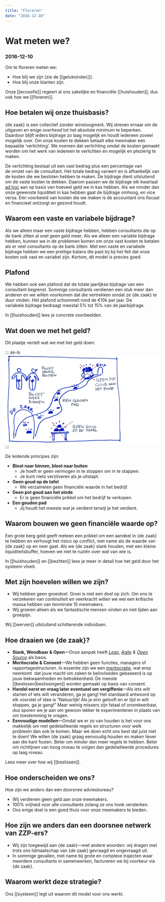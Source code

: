 ```yaml
---
title: "Floreren"
date: "2016-12-10"
---
```


# Wat meten we?
### 2016-12-10

Om te floreren meten we:

- Hoe blij we zijn (zie de [[geluksindex]]).
- Hoe blij onze klanten zijn.

Onze [[ecosofie]] regeert al ons zakelijke en financiële [[huishouden]], dus ook hoe we [[floreren]].

## Hoe betalen wij onze thuisbasis?

{de zaak} is een collectief zonder winstoogmerk. Wij streven ernaar om de uitgaven en enige _overhead_ tot het absolute minimum te beperken. Daardoor blijft ieders bijdrage zo laag mogelijk en houdt iedereen zoveel mogelijk over. Om onze kosten te dekken betaalt elke meemaker een bepaalde ‘verlichting’. We noemen dat verlichting omdat de kosten gemaakt worden om het werk van iedereen te verlichten en mogelijk en plezierig te maken.

De verlichting bestaat uit een vast bedrag plus een percentage van de omzet van de consultant. Het totale bedrag varieert en is afhankelijk van de kosten die we besloten hebben te maken. De bijdrage dient uitsluitend om de vaste kosten te dekken. Daarom passen we de bijdrage elk kwartaal [ad hoc](https://nl.wikipedia.org/wiki/Ad_hoc) aan op basis van hoeveel geld we in kas hebben. Als we minder dan onze gewenste liquiditeit in kas hebben gaat de bijdrage omhoog, en vice versa. Eén voorbeeld van kosten die we maken is de accountant ons fiscaal en financieel ontzorgt en gezond houdt.

## Waarom een vaste en variabele bijdrage?

Als we alleen maar een vaste bijdrage hebben, hebben consultants die op de bank zitten al snel geen geld meer. Als we alleen een variable bijdrage hebben, kunnen we in de problemen komen om onze vast kosten te betalen als er veel consultants op de bank zitten. Met een vaste en variabele bijdrage hebben we een prettige balans die past bij bij het feit dat onze kosten ook vast en variabel zijn. Kortom, dit model is precies goed.

## Plafond

We hebben ook een plafond dat de totale jaarlijkse bijdrage van een consultant begrenst. Sommige consultants verdienen een stuk meer dan anderen en we willen voorkomen dat die vertrekken omdat ze {de zaak} te duur vinden. Het plafond schommelt rond de €10k per jaar. De variabele bijdrage bedraagt meestal 5% tot 15% van de jaarbijdrage.

In [[huishouden]] lees je concrete voorbeelden.

## Wat doen we met het geld?

Dit plaatje vertelt wat we met het geld doen:

::: as-is
<img src="dna-wat-doen-we-met-het-geld.png">
:::

De leidende principes zijn:

- **Bloot naar binnen, bloot naar buiten**
    - Je hoeft er geen vermogen in te stoppen om in te stappen.
    - Je kunt niets verzilveren als je uitstapt.
- **Geen goud op de tafel**
    - We verzamelen geen financiële waarde in het bedrijf.
- **Geen pot goud aan het einde**
    - Er is geen financiële prikkel om het bedrijf te verkopen.
- **Een gouden pad**
    - Jij houdt het meeste wat je verdient terwijl je het verdient.

## Waarom bouwen we geen financiële waarde op?

Een grote berg geld geeft meteen een prikkel om een aandeel in {de zaak} te hebben en verhoogt het risico op conflict, met name als de waarde van {de zaak} op en neer gaat. Als we {de zaak} slank houden, met een kleine liquiditeitsbuffer, hoeven we niet te ruziën over wat van wie is.

In [[huishouden]] en [[bezitten]] lees je meer in detail hoe het geld door het systeem vloeit.

## Met zijn hoevelen willen we zijn?

- Wij hebben geen groeidoel. Groei is niet een doel op zich. Om ons te verzekeren van continuïteit en veerkracht willen we wel een kritische massa hebben van tenminste 15 meemakers.
- Wij groeien alleen als we fantastische mensen vinden en niet lijden aan groeipijn.

Wij [[werven]] uitsluitend schitterende individuen.

## Hoe draaien we {de zaak}?

- **Slank, Wendbaar & Open**—Onze aanpak heeft _[Lean](https://nl.wikipedia.org/wiki/Lean_manufacturing), [Agile](https://nl.wikipedia.org/wiki/Agile-softwareontwikkeling) & [Open Source](https://nl.wikipedia.org/wiki/Open_source)_ als basis.
- **Meritocratie & Consent**—We hebben geen functies, managers of rapportagestructuren. In essentie zijn we een [meritocratie](https://nl.wikipedia.org/wiki/Meritocratie), wat erop neerkomt  dat jouw macht om zaken te beïnvloeden gebaseerd is op jouw bekwaamheden en betrokkenheid. De meeste [[beslissen|beslissingen]] worden gemaakt op basis van consent.
- **Handel eerst en vraag later eventueel om vergiffenis**—Als iets wilt starten of iets wilt veranderen, ga je gang! Het standaard antwoord op elk voorstel of idee is “Natuurlijk! Als je erin gelooft en er tijd in wilt stoppen, ga je gang!” Maar weinig missers zijn fataal of onomkeerbaar, dus sporen we je aan om gewoon lekker te experimenteren in plaats van om toestemming te vragen.
- **Eenvoudige modellen**—Omdat we er zo van houden is het voor ons makkelijk om met gedetailleerde regels en structuren voor welk probleem dan ook te komen. Maar we doen echt ons best dat juist niet te doen! We willen {de zaak} graag eenvoudig houden en maken liever aan die kant fouten. Beter om minder dan meer regels te hebben. Beter om richtlijnen van hoog niveau te volgen dan gedetailleerde procedures op laag niveau.

Lees meer over hoe wij [[beslissen]].

## Hoe onderscheiden we ons?

Hoe zijn we anders dan een doorsnee adviesbureau?

- Wij verdienen geen geld aan onze meemakers.
- 100% vrijheid voor alle consultants zolang ze ons honk versterken.
- Ons enige doel is een goed thuis voor onze meemakers te bieden.

## Hoe zijn we anders dan een doorsnee netwerk van ZZP-ers?

- Wij zijn toegewijd aan {de zaak}—met andere woorden: wij dragen met trots ons lidmaatschap van {de zaak} gevraagd en ongevraagd uit.
- In sommige gevallen, met name bij grote en complexe trajecten waar meerdere consultants in samenwerken, factureren we bij voorkeur via {de zaak}.

## Waarom werkt deze strategie?

Ons [[systeem]] legt uit waarom dit model voor ons werkt.
